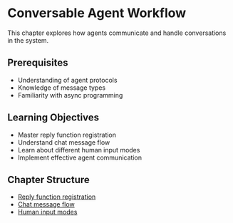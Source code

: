# Conversable Agent Workflow

This chapter explores how agents communicate and handle conversations in the system.

## Prerequisites

- Understanding of agent protocols
- Knowledge of message types
- Familiarity with async programming

## Learning Objectives

- Master reply function registration
- Understand chat message flow
- Learn about different human input modes
- Implement effective agent communication

## Chapter Structure

* [Reply function registration](/conversable-agent-workflow/reply-function-registration.html)
* [Chat message flow](/conversable-agent-workflow/chat-message-flow.html)
* [Human input modes](/conversable-agent-workflow/human-input-modes.html)
